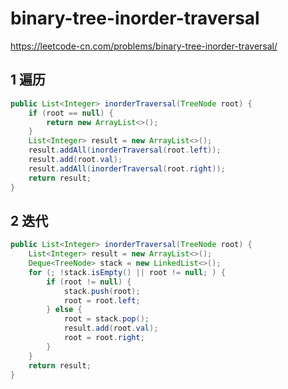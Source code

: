 # binary-tree-inorder-traversal

https://leetcode-cn.com/problems/binary-tree-inorder-traversal/


## 1 遍历



```java
public List<Integer> inorderTraversal(TreeNode root) {
    if (root == null) {
        return new ArrayList<>();
    }
    List<Integer> result = new ArrayList<>();
    result.addAll(inorderTraversal(root.left));
    result.add(root.val);
    result.addAll(inorderTraversal(root.right));
    return result;
}
```



## 2 迭代



```java
public List<Integer> inorderTraversal(TreeNode root) {
    List<Integer> result = new ArrayList<>();
    Deque<TreeNode> stack = new LinkedList<>();
    for (; !stack.isEmpty() || root != null; ) {
        if (root != null) {
            stack.push(root);
            root = root.left;
        } else {
            root = stack.pop();
            result.add(root.val);
            root = root.right;
        }
    }
    return result;
}
```


